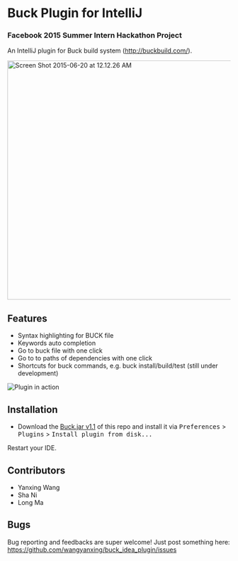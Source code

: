# Buck Plugin for IntelliJ

### Facebook 2015 Summer Intern Hackathon Project

An IntelliJ plugin for Buck build system (http://buckbuild.com/).

<a href="https://www.flickr.com/photos/128908106@N06/18951653786" title="Screen Shot 2015-06-20 at 12.12.26 AM by Yanxing Wang, on Flickr"><img src="https://c1.staticflickr.com/1/332/18951653786_82b87867fd_c.jpg" width="800" height="538" alt="Screen Shot 2015-06-20 at 12.12.26 AM"></a>

## Features

* Syntax highlighting for BUCK file
* Keywords auto completion
* Go to buck file with one click
* Go to to paths of dependencies with one click
* Shortcuts for buck commands, e.g. buck install/build/test (still under development)

![Plugin in action](http://i.giphy.com/3o85xwC8dOyakxqhag.gif)

## Installation

  - Download the [Buck.jar v1.1](https://github.com/wangyanxing/buck_idea_plugin/releases/download/1.1/Buck.jar)  of this repo and install it via <kbd>Preferences</kbd> > <kbd>Plugins</kbd> > <kbd>Install plugin from disk...</kbd>
  
Restart your IDE.

## Contributors

* Yanxing Wang
* Sha Ni
* Long Ma

## Bugs

Bug reporting and feedbacks are super welcome!
Just post something here: https://github.com/wangyanxing/buck_idea_plugin/issues
